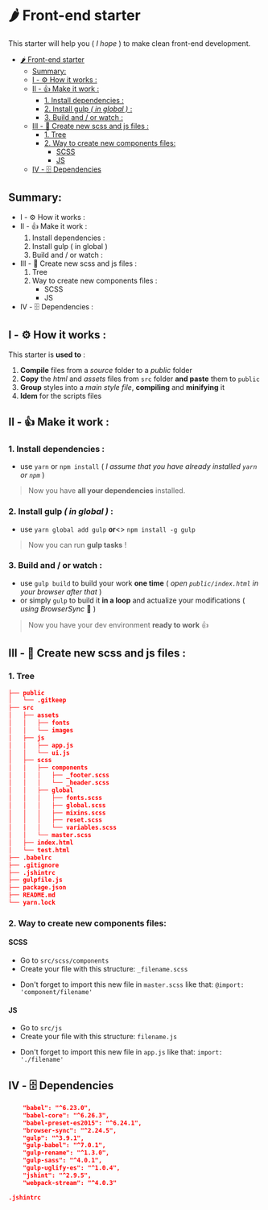 # 🌶 Front-end starter

This starter will help you ( *I hope* ) to make clean front-end development.
<!-- TOC -->

- [🌶 Front-end starter](#🌶-front-end-starter)
    - [Summary:](#summary)
    - [I - ⚙️ How it works :](#i---⚙️-how-it-works-)
    - [II - 👍 Make it work :](#ii---👍-make-it-work-)
        - [1. Install dependencies :](#1-install-dependencies-)
        - [2. Install gulp *( in global )* :](#2-install-gulp--in-global--)
        - [3. Build and / or watch :](#3-build-and--or-watch-)
    - [III - 📜 Create new scss and js files :](#iii---📜-create-new-scss-and-js-files-)
        - [1. Tree](#1-tree)
        - [2. Way to create new components files:](#2-way-to-create-new-components-files)
            - [SCSS](#scss)
            - [JS](#js)
    - [IV - 🗄 Dependencies](#iv---🗄-dependencies)

<!-- /TOC -->
## Summary:
* I - ⚙️ How it works :
* II - 👍 Make it work :
    1. Install dependencies :
    2. Install gulp ( in global )
    3. Build and / or watch :
* III - 📜 Create new scss and js files :
    1. Tree
    2. Way to create new components files :
        * SCSS
        * JS
* IV - 🗄 Dependencies :
## I - ⚙️ How it works : 
This starter is **used to** : 
1. **Compile** files from a *source* folder to a *public* folder
2. **Copy** the *html* and *assets* files from `src` folder **and paste** them to `public`
3. **Group** styles into a *main style file*, **compiling** and **minifying** it
4. **Idem** for the scripts files
## II - 👍 Make it work :
### 1. Install dependencies :
* use `yarn` or `npm install`
 ( *I assume that you have already installed `yarn` or `npm`* )
 > Now you have **all your dependencies** installed.
### 2. Install gulp *( in global )* :
* use `yarn global add gulp` **or**<> `npm install -g gulp`
> Now you can run **gulp tasks** !
### 3. Build and / or watch :
* use `gulp build` to build your work **one time** ( *open `public/index.html` in your browser after that* )
* or simply `gulp` to build it **in a loop** and actualize your modifications ( *using BrowserSync* 🔄 )
> Now you have your dev environment **ready to work** 👍
## III - 📜 Create new scss and js files :
### 1. Tree
```json
├── public
│   └── .gitkeep
├── src
│   ├── assets
│   │   ├── fonts
│   │   └── images
│   ├── js
│   │   ├── app.js
│   │   └── ui.js
│   ├── scss
│   │   ├── components
│   │   │   ├── _footer.scss
│   │   │   └── _header.scss
│   │   ├── global
│   │   │   ├── fonts.scss
│   │   │   ├── global.scss
│   │   │   ├── mixins.scss
│   │   │   ├── reset.scss
│   │   │   └── variables.scss
│   │   └── master.scss
│   ├── index.html
│   └── test.html
├── .babelrc
├── .gitignore
├── .jshintrc
├── gulpfile.js
├── package.json
├── README.md
└── yarn.lock
```
### 2. Way to create new components files: 
#### SCSS
* Go to `src/scss/components`
* Create your file with this structure: `_filename.scss` 
+ Don't forget to import this new file in `master.scss` like that: `@import: 'component/filename'`
#### JS 
* Go to `src/js`
* Create your file with this structure: `filename.js` 
+ Don't forget to import this new file in `app.js` like that: `import: './filename'`
## IV - 🗄 Dependencies 
```json
    "babel": "^6.23.0",
    "babel-core": "^6.26.3",
    "babel-preset-es2015": "^6.24.1",
    "browser-sync": "^2.24.5",
    "gulp": "^3.9.1",
    "gulp-babel": "^7.0.1",
    "gulp-rename": "^1.3.0",
    "gulp-sass": "^4.0.1",
    "gulp-uglify-es": "^1.0.4",
    "jshint": "^2.9.5",
    "webpack-stream": "^4.0.3"
```
```json
.jshintrc
```